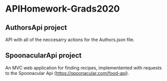 # APIHomework-Grads2020

## AuthorsApi project 

API with all of the neccesarry actions for the Authors.json file.

## SpoonacularApi project

An MVC web application for finding recipes, implementented with requests to the Spoonacular Api (https://spoonacular.com/food-api).  
